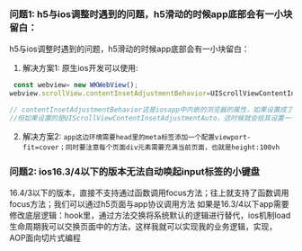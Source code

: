 ### 问题1: h5与ios调整时遇到的问题，h5滑动的时候app底部会有一小块留白：

h5与ios调整时遇到的问题，h5滑动的时候app底部会有一小块留白：

1.  解决方案1: 原生ios开发可以使用:

```ts
 const webview= new WKWebView();
webview.scrollView.contentInsetAdjustmentBehavior=UIScrollViewContentInsetAdjustmentNever

// contentInsetAdjustmentBehavior这是iosapp中内嵌的浏览器的属性，如果设置成了UIScrollViewContentInsetAdjustmentNever，那么ios就不会给底部一个默认的安全边距；
//但如果设置的是UIScrollViewContentInsetAdjustmentAuto，这时候就会给其设置一个安全边距，这样用户在滑动过程中就会出现底部的白块的问题
```
2. 解决方案2:
`app这边环境需要head里的meta标签添加一个配置viewport-fit=cover；同时要注意每个页面div元素需要充满当前页面，也就是height:100vh`


### 问题2:  ios16.3/4以下的版本无法自动唤起input标签的小键盘
16.4/3以下的版本，直接不支持通过函数调用focus方法；往上就支持了函数调用focus方法；我们可以通过h5页面与app协议调用方法
如果是16.3/4以下app需要修改底层逻辑：hook里，通过方法交换将系统默认的逻辑进行替代，ios机制load生命周期我可以交换页面中的方法，这样我就可以实现我的业务逻辑，实现，AOP面向切片式编程
 
